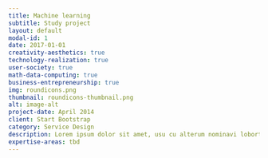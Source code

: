 ```yaml
---
title: Machine learning
subtitle: Study project
layout: default
modal-id: 1
date: 2017-01-01
creativity-aesthetics: true
technology-realization: true
user-society: true
math-data-computing: true
business-entrepreneurship: true
img: roundicons.png
thumbnail: roundicons-thumbnail.png
alt: image-alt
project-date: April 2014
client: Start Bootstrap
category: Service Design
description: Lorem ipsum dolor sit amet, usu cu alterum nominavi lobortis. At duo novum diceret. Tantas apeirian vix et, usu sanctus postulant inciderint ut, populo diceret necessitatibus in vim. Cu eum dicam feugiat noluisse.
expertise-areas: tbd
---
```

